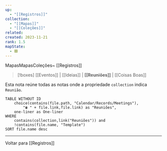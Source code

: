 ```yaml
---
up:
  - "[[Registros]]"
collection:
  - "[[Mapas]]"
  - "[[Coleções]]"
related: 
created: 2023-11-21
rank: 1.5
mapState:
  - 🟩
---
```

MapasMapasColeções~ [[Registros]] 

> [!boxes]  [[Eventos]] | [[Ideias]] | **[[Reuniões]]** | [[Coisas Boas]] 

Esta nota reúne todas as notas onde a propriedade `collection` indica `Reunião`.

```dataview
TABLE WITHOUT ID
	choice(contains(file.path, "Calendar/Records/Meetings"), 
		"☎️ " + file.link,file.link) as "Reuniões",
	one-liner as One-liner
WHERE
	contains(collection,link("Reuniões")) and
	!contains(file.name, "Template")
SORT file.name desc
```

---

Voltar para [[Registros]]